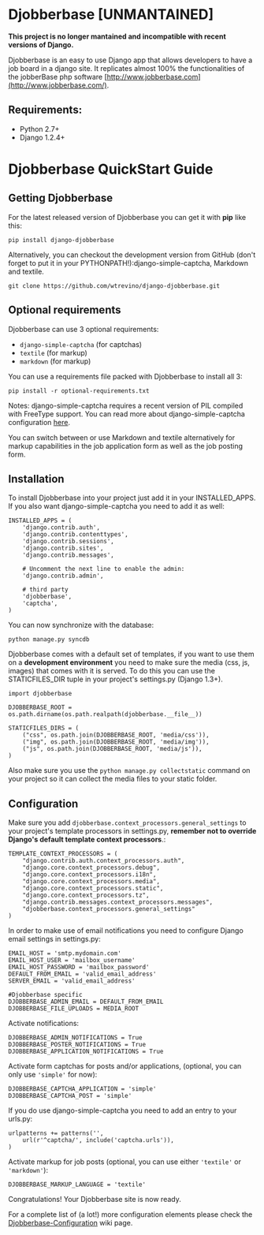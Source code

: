 # Djobberbase [UNMANTAINED]

**This project is no longer mantained and incompatible with recent versions of Django.**

Djobberbase is an easy to use Django app that allows developers to have a job board in a django site. It replicates almost 100% the functionalities of the jobberBase php software [http://www.jobberbase.com](http://www.jobberbase.com/).


## Requirements:

* Python 2.7+
* Django 1.2.4+


# Djobberbase QuickStart Guide


## Getting Djobberbase


For the latest released version of Djobberbase you can get it with **pip** like this:

    pip install django-djobberbase

Alternatively, you can checkout the development version from GitHub (don't forget to put it in your PYTHONPATH!):django-simple-captcha, Markdown and textile.

    git clone https://github.com/wtrevino/django-djobberbase.git


## Optional requirements

Djobberbase can use 3 optional requirements:

* `django-simple-captcha` (for captchas)
* `textile` (for markup)
* `markdown` (for markup)

You can use a requirements file packed with Djobberbase to install all 3:

    pip install -r optional-requirements.txt

Notes: django-simple-captcha requires a recent version of PIL compiled with FreeType support. You can read more about django-simple-captcha configuration [here](http://code.google.com/p/django-simple-captcha/wiki/CaptchaConfiguration).

You can switch between or use Markdown and textile alternatively for markup capabilities in the job application form as well as the job posting form.


## Installation


To install Djobberbase into your project just add it in your INSTALLED_APPS. If you also want django-simple-captcha you need to add it as well:

    INSTALLED_APPS = (
        'django.contrib.auth',
        'django.contrib.contenttypes',
        'django.contrib.sessions',
        'django.contrib.sites',
        'django.contrib.messages',

        # Uncomment the next line to enable the admin:
        'django.contrib.admin',

        # third party
        'djobberbase',
        'captcha',
    )

You can now synchronize with the database:

    python manage.py syncdb

Djobberbase comes with a default set of templates, if you want to use them on a **development environment** you need to make sure the media (css, js, images) that comes with it is served. To do this you can use the STATICFILES_DIR tuple in your project's settings.py (Django 1.3+).

    import djobberbase

    DJOBBERBASE_ROOT = os.path.dirname(os.path.realpath(djobberbase.__file__))

    STATICFILES_DIRS = (    
        ("css", os.path.join(DJOBBERBASE_ROOT, 'media/css')),
        ("img", os.path.join(DJOBBERBASE_ROOT, 'media/img')),
        ("js", os.path.join(DJOBBERBASE_ROOT, 'media/js')),
    )  

Also make sure you use the `python manage.py collectstatic` command on your project so it can collect the media files to your static folder.

## Configuration

Make sure you add `djobberbase.context_processors.general_settings` to your project's template processors in settings.py, **remember not to override Django's default template context processors**.:

    TEMPLATE_CONTEXT_PROCESSORS = (
        "django.contrib.auth.context_processors.auth",
        "django.core.context_processors.debug",
        "django.core.context_processors.i18n",
        "django.core.context_processors.media",
        "django.core.context_processors.static",
        "django.core.context_processors.tz",
        "django.contrib.messages.context_processors.messages",
        "djobberbase.context_processors.general_settings"
    )

In order to make use of email notifications you need to configure Django email settings in settings.py:

    EMAIL_HOST = 'smtp.mydomain.com'
    EMAIL_HOST_USER = 'mailbox_username'
    EMAIL_HOST_PASSWORD = 'mailbox_password'
    DEFAULT_FROM_EMAIL = 'valid_email_address'
    SERVER_EMAIL = 'valid_email_address'

    #Djobberbase specific
    DJOBBERBASE_ADMIN_EMAIL = DEFAULT_FROM_EMAIL
    DJOBBERBASE_FILE_UPLOADS = MEDIA_ROOT

Activate notifications:

    DJOBBERBASE_ADMIN_NOTIFICATIONS = True
    DJOBBERBASE_POSTER_NOTIFICATIONS = True
    DJOBBERBASE_APPLICATION_NOTIFICATIONS = True

Activate form captchas for posts and/or applications, (optional, you can only use `'simple'` for now):

    DJOBBERBASE_CAPTCHA_APPLICATION = 'simple'
    DJOBBERBASE_CAPTCHA_POST = 'simple'

If you do use django-simple-captcha you need to add an entry to your urls.py:

    urlpatterns += patterns('',
        url(r'^captcha/', include('captcha.urls')),
    )

Activate markup for job posts (optional, you can use either `'textile'` or `'markdown'`):

    DJOBBERBASE_MARKUP_LANGUAGE = 'textile'


Congratulations! Your Djobberbase site is now ready.

For a complete list of (a lot!) more configuration elements please check the [Djobberbase-Configuration](https://github.com/wtrevino/django-djobberbase/wiki/Djobberbase-Configuration) wiki page.
